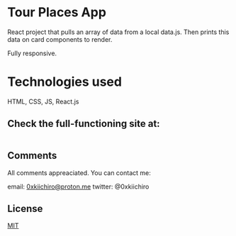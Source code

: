 # Tour Places App

React project that pulls an array of data from a local data.js. Then prints this data on card components to render.

Fully responsive.

# Technologies used

HTML, CSS, JS, React.js

## Check the full-functioning site at:

![]()

## Comments

All comments appreaciated. You can contact me:

email: 0xkiichiro@proton.me
twitter: @0xkiichiro

## License

[MIT](https://choosealicense.com/licenses/mit/)
